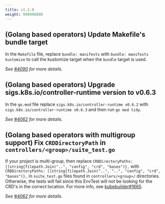 ```yaml
---
title: v1.2.0
weight: 998998000
---
```


## (Golang based operators) Update Makefile's bundle target

In the `Makefile` file, replace `bundle: manifests` with `bundle: manifests kustomize` to call the kustomize target when the `bundle` target is used.

_See [#4090](https://github.com/operator-framework/operator-sdk/pull/4090) for more details._

## (Golang based operators)  Upgrade sigs.k8s.io/controller-runtime version to v0.6.3

In the `go.mod` file replace `sigs.k8s.io/controller-runtime v0.6.2` with `sigs.k8s.io/controller-runtime v0.6.3` and then run `go mod tidy`.

_See [#4062](https://github.com/operator-framework/operator-sdk/pull/4062) for more details._

## (Golang based operators with multigroup support) Fix `CRDDirectoryPath` in `controllers/<group>/suite_test.go`

If your project is multi-group, then replace `CRDDirectoryPaths: []string{filepath.Join("..", "config", "crd", "bases")},` with `CRDDirectoryPaths: []string{filepath.Join("..", "..", "config", "crd", "bases")},` in `suite_test.go` files found in `controllers/<group>/` directories. Otherwise, the tests will fail since this EnvTest will not be looking for the CRD's in the correct location. For more info, see [kubebuilder#1665](https://github.com/kubernetes-sigs/kubebuilder/issues/1665).

_See [#4062](https://github.com/operator-framework/operator-sdk/pull/4062) for more details._
